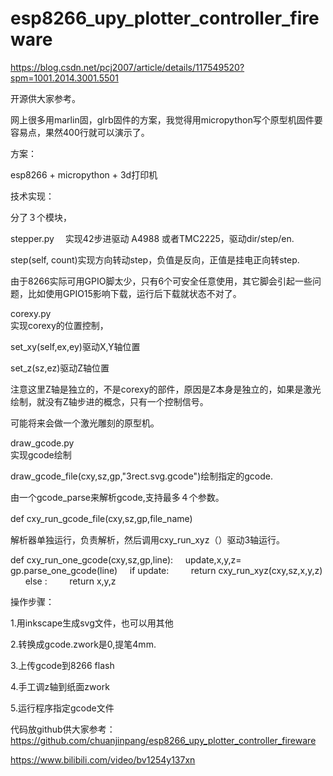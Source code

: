# esp8266_upy_plotter_controller_fireware

https://blog.csdn.net/pcj2007/article/details/117549520?spm=1001.2014.3001.5501

开源供大家参考。

网上很多用marlin固，glrb固件的方案，我觉得用micropython写个原型机固件要容易点，果然400行就可以演示了。

方案：

esp8266 + micropython + 3d打印机



技术实现：

分了３个模块，

stepper.py　	
实现42步进驱动 A4988 或者TMC2225，驱动dir/step/en.　

step(self, count)实现方向转动step，负值是反向，正值是挂电正向转step.

由于8266实际可用GPIO脚太少，只有6个可安全任意使用，其它脚会引起一些问题，比如使用GPIO15影响下载，运行后下载就状态不对了。

corexy.py	
实现corexy的位置控制，

set_xy(self,ex,ey)驱动X,Y轴位置

set_z(sz,ez)驱动Z轴位置

注意这里Z轴是独立的，不是corexy的部件，原因是Z本身是独立的，如果是激光绘制，就没有Z轴步进的概念，只有一个控制信号。

可能将来会做一个激光雕刻的原型机。

draw_gcode.py	
实现gcode绘制

draw_gcode_file(cxy,sz,gp,"3rect.svg.gcode")绘制指定的gcode.

由一个gcode_parse来解析gcode,支持最多４个参数。

def cxy_run_gcode_file(cxy,sz,gp,file_name)　

解析器单独运行，负责解析，然后调用cxy_run_xyz（）驱动3轴运行。

def cxy_run_one_gcode(cxy,sz,gp,line):
    update,x,y,z= gp.parse_one_gcode(line)
    if update:
        return cxy_run_xyz(cxy,sz,x,y,z)  
    else :
        return x,y,z  

操作步骤：

1.用inkscape生成svg文件，也可以用其他

2.转换成gcode.zwork是0,提笔4mm.

3.上传gcode到8266 flash

4.手工调z轴到纸面zwork

5.运行程序指定gcode文件

代码放github供大家参考：https://github.com/chuanjinpang/esp8266_upy_plotter_controller_fireware




https://www.bilibili.com/video/bv1254y137xn

